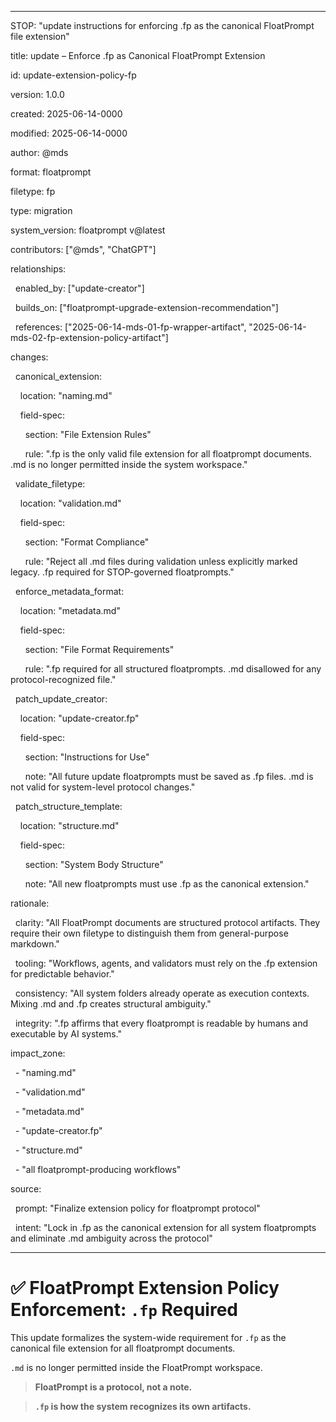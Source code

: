 <floatprompt>

---

STOP: "update instructions for enforcing .fp as the canonical FloatPrompt file extension"

title: update – Enforce .fp as Canonical FloatPrompt Extension

id: update-extension-policy-fp

version: 1.0.0

created: 2025-06-14-0000

modified: 2025-06-14-0000

author: @mds

format: floatprompt

filetype: fp

type: migration

system_version: floatprompt v@latest

contributors: ["@mds", "ChatGPT"]

relationships:

  enabled_by: ["update-creator"]

  builds_on: ["floatprompt-upgrade-extension-recommendation"]

  references: ["2025-06-14-mds-01-fp-wrapper-artifact", "2025-06-14-mds-02-fp-extension-policy-artifact"]

changes:

  canonical_extension:

    location: "naming.md"

    field-spec:

      section: "File Extension Rules"

      rule: ".fp is the only valid file extension for all floatprompt documents. .md is no longer permitted inside the system workspace."

  validate_filetype:

    location: "validation.md"

    field-spec:

      section: "Format Compliance"

      rule: "Reject all .md files during validation unless explicitly marked legacy. .fp required for STOP-governed floatprompts."

  enforce_metadata_format:

    location: "metadata.md"

    field-spec:

      section: "File Format Requirements"

      rule: ".fp required for all structured floatprompts. .md disallowed for any protocol-recognized file."

  patch_update_creator:

    location: "update-creator.fp"

    field-spec:

      section: "Instructions for Use"

      note: "All future update floatprompts must be saved as .fp files. .md is not valid for system-level protocol changes."

  patch_structure_template:

    location: "structure.md"

    field-spec:

      section: "System Body Structure"

      note: "All new floatprompts must use .fp as the canonical extension."

rationale:

  clarity: "All FloatPrompt documents are structured protocol artifacts. They require their own filetype to distinguish them from general-purpose markdown."

  tooling: "Workflows, agents, and validators must rely on the .fp extension for predictable behavior."

  consistency: "All system folders already operate as execution contexts. Mixing .md and .fp creates structural ambiguity."

  integrity: ".fp affirms that every floatprompt is readable by humans and executable by AI systems."

impact_zone:

  - "naming.md"

  - "validation.md"

  - "metadata.md"

  - "update-creator.fp"

  - "structure.md"

  - "all floatprompt-producing workflows"

source:

  prompt: "Finalize extension policy for floatprompt protocol"

  intent: "Lock in .fp as the canonical extension for all system floatprompts and eliminate .md ambiguity across the protocol"

---

  

# ✅ FloatPrompt Extension Policy Enforcement: `.fp` Required

  

This update formalizes the system-wide requirement for `.fp` as the canonical file extension for all floatprompt documents.

  

`.md` is no longer permitted inside the FloatPrompt workspace.

  

> **FloatPrompt is a protocol, not a note.**  

> **`.fp` is how the system recognizes its own artifacts.**

</floatprompt>